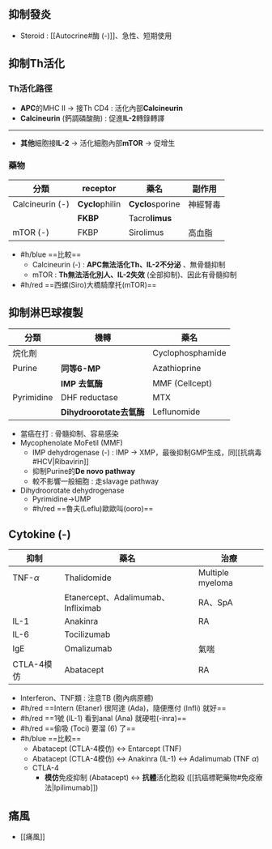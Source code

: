 ## 抑制發炎
- Steroid : [[Autocrine#酶 (-)]]、急性、短期使用
## 抑制Th活化
### Th活化路徑
- **APC**的MHC II -> 接Th CD4 : 活化內部**Calcineurin**
- **Calcineurin** (鈣調磷酸酶) : 促進**IL-2**轉錄轉譯
***
- **其他**細胞接**IL-2** -> 活化細胞內部**mTOR** -> 促增生
### 藥物
| 分類            | receptor    | 藥名         | 副作用   |
|-----------------|-------------|--------------|----------|
| Calcineurin (-) | **Cyclo**philin | **Cyclo**sporine | 神經腎毒 |
|                 | **FKBP**        | Tacro**limus**   |          |
| mTOR (-)        | FKBP        | Sirolimus    | 高血脂   |
- #h/blue ==比較==
	- Calcineurin (-) : **APC無法活化Th、IL-2不分泌** 、無骨髓抑制
	- mTOR : **Th無法活化別人、IL-2失效** (全部抑制)、因此有骨髓抑制
- #h/red ==西螺(Siro)大橋騎摩托(mTOR)==
## 抑制淋巴球複製
| 分類       | 機轉                | 藥名             |
|------------|---------------------|------------------|
| 烷化劑     |                     | Cyclophosphamide |
| Purine     | **同等6-MP**            | Azathioprine     |
|            | **IMP 去氫酶**          | MMF (Cellcept)     |
| Pyrimidine | DHF reductase       | MTX              |
|            | **Dihydroorotate去氫酶** | Leflunomide      |
- 當癌在打 : 骨髓抑制、容易感染
- Mycophenolate MoFetil (MMF)
	- IMP dehydrogenase (-) : IMP -> XMP，最後抑制GMP生成，同[[抗病毒#HCV|Ribavirin]]
	- 抑制Purine的**De novo pathway**
	- 較不影響一般細胞 : 走slavage pathway
- Dihydroorotate dehydrogenase
	- Pyrimidine->UMP
	- #h/red ==魯夫(Leflu)歐歐叫(ooro)==
## Cytokine (-)
| 抑制       | 藥名                               | 治療             |
|------------|------------------------------------|------------------|
| TNF-$\alpha$  | Thalidomide                        | Multiple myeloma |
|            | Etanercept、Adalimumab、Infliximab | RA、SpA          |
| IL-1       | Anakinra                           | RA              |
| IL-6       | Tocilizumab                        |                  |
| IgE        | Omalizumab                         | 氣喘             |
| CTLA-4模仿 | Abatacept                          | RA               |
- Interferon、TNF類 : 注意TB (胞內病原體)
- #h/red ==Intern (Etaner) 很阿達 (Ada)，隨便應付 (Infli) 就好==
- #h/red ==1號 (IL-1) 看到anal (Ana) 就硬啦(-inra)==
- #h/red ==偷吸 (Toci) 要溜 (6) 了==
- #h/blue ==比較==
	- Abatacept (CTLA-4模仿) <-> Entarcept (TNF)
	- Abatacept (CTLA-4模仿) <-> Anakinra (IL-1) <-> Adalimumab (TNF $\alpha$)
	- CTLA-4
		- **模仿**免疫抑制 (Abatacept) <-> **抗體**活化胞殺 ([[抗癌標靶藥物#免疫療法|Ipilimumab]])
## 痛風
- [[痛風]]